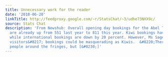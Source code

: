 ```yaml
---
title: Unnecessary work for the reader
date: '2018-06-20'
linkTitle: http://feedproxy.google.com/~r/StatsChat/~3/udhe73NXX9c/
source: Stats Chat
description: 'From Newshub: Overall opening day bookings for the Abel Tasman Track
  are already up from 551 last year to 811 this year. Kiwi bookings have doubled,
  while international bookings are down by 20 percent. However, Ms Sage admits international
  visitors&#8217; bookings could be masquerading as Kiwis.  &#8220;There may be some
  people around the fringes, but [&#8230;]'
---
```

